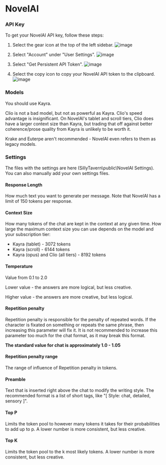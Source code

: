 # NovelAI

### API Key

To get your NovelAI API key, follow these steps:

1. Select the gear icon at the top of the left sidebar.
 ![image](https://github.com/SillyTavern/SillyTavern-Docs/assets/55552572/e0c70838-9775-4dc4-bf07-3daf895de67c)

2. Select "Account" under "User Settings".
![image](https://github.com/SillyTavern/SillyTavern-Docs/assets/55552572/71af84bf-3800-4e22-bfe9-9f84f302451a)

3. Select "Get Persistent API Token".
![image](https://github.com/SillyTavern/SillyTavern-Docs/assets/55552572/5ca0ff03-a75c-4bea-ba7f-2db951aab194)

4. Select the copy icon to copy your NovelAI API token to the clipboard. 
![image](https://github.com/SillyTavern/SillyTavern-Docs/assets/55552572/2765446e-42b2-4027-8ee5-0bbb48aef9c0)

### Models

You should use Kayra. 

Clio is not a bad model, but not as powerful as Kayra. Clio's speed advantage is insignificant. On NovelAI's tablet and scroll tiers, Clio does have a larger context size than Kayra, but trading that off against better coherence/prose quality from Kayra is unlikely to be worth it.

Krake and Euterpe aren't recommended - NovelAI even refers to them as legacy models. 

### Settings

The files with the settings are here (SillyTavern\public\NovelAI Settings).
You can also manually add your own settings files.

#### Response Length

How much text you want to generate per message. Note that NovelAI has a limit of 150 tokens per response. 

#### Context Size

How many tokens of the chat are kept in the context at any given time. How large the maximum context size you can use depends on the model and your subscription tier:
- Kayra (tablet) - 3072 tokens
- Kayra (scroll) - 6144 tokens
- Kayra (opus) and Clio (all tiers) - 8192 tokens

#### Temperature

Value from 0.1 to 2.0

Lower value - the answers are more logical, but less creative.

Higher value - the answers are more creative, but less logical.

#### Repetition penalty

Repetition penalty is responsible for the penalty of repeated words.
If the character is fixated on something or repeats the same phrase, then increasing this parameter will fix it.
It is not recommended to increase this parameter too much for the chat format, as it may break this format.

**The standard value for chat is approximately 1.0 - 1.05**

#### Repetition penalty range

The range of influence of Repetition penalty in tokens.

#### Preamble

Text that is inserted right above the chat to modify the writing style. The recommended format is a list of short tags, like "[ Style: chat, detailed, sensory ]". 

#### Top P

Limits the token pool to however many tokens it takes for their probabilities to add up to p. A lower number is more consistent, but less creative. 

#### Top K

Limits the token pool to the k most likely tokens. A lower number is more consistent, but less creative. 
